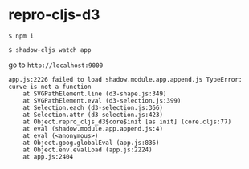 # repro-cljs-d3

`$ npm i`

`$ shadow-cljs watch app`

go to `http://localhost:9000`


```
app.js:2226 failed to load shadow.module.app.append.js TypeError: curve is not a function
    at SVGPathElement.line (d3-shape.js:349)
    at SVGPathElement.eval (d3-selection.js:399)
    at Selection.each (d3-selection.js:366)
    at Selection.attr (d3-selection.js:423)
    at Object.repro_cljs_d3$core$init [as init] (core.cljs:77)
    at eval (shadow.module.app.append.js:4)
    at eval (<anonymous>)
    at Object.goog.globalEval (app.js:836)
    at Object.env.evalLoad (app.js:2224)
    at app.js:2404
```
